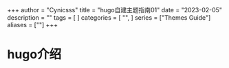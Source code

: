 +++
author = "Cynicsss"
title = "hugo自建主题指南01"
date = "2023-02-05"
description = ""
tags = [
]
categories = [
    "",
]
series = ["Themes Guide"]
aliases = [""]
+++

# hugo介绍
